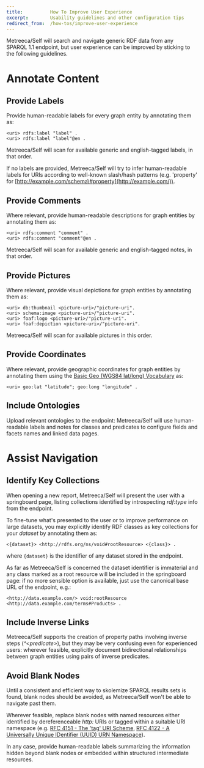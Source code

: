 ```yaml
---
title: 		    How To Improve User Experience
excerpt:	    Usability guidelines and other configuration tips
redirect_from:  /how-tos/improve-user-experience
---
```


Metreeca/Self will search and navigate generic RDF data from any SPARQL 1.1 endpoint, but user experience can be improved by sticking to the following guidelines.

# Annotate Content

## Provide Labels

Provide human-readable labels for every graph entity by annotating them as:

    <uri> rdfs:label "label" . 
    <uri> rdfs:label "label"@en .

Metreeca/Self will scan for available generic and english-tagged labels, in that order.

If no labels are provided, Metreeca/Self will try to infer human-readable labels for URIs according to well-known slash/hash patterns (e.g. 'property' for [http://example.com/schema\#property](http://example.com/)).

## Provide Comments

Where relevant, provide human-readable descriptions for graph entities by annotating them as:

    <uri> rdfs:comment "comment" . 
    <uri> rdfs:comment "comment"@en .

Metreeca/Self will scan for available generic and english-tagged notes, in that order.

## Provide Pictures

Where relevant, provide visual depictions for graph entities by annotating them as:

    <uri> db:thumbnail <picture-uri>/"picture-uri".   
    <uri> schema:image <picture-uri>/"picture-uri".    
    <uri> foaf:logo <picture-uri>/"picture-uri".
    <uri> foaf:depiction <picture-uri>/"picture-uri".

Metreeca/Self will scan for available pictures in this order.

## Provide Coordinates

Where relevant, provide geographic coordinates for graph entities by annotating them using the [Basic Geo (WGS84 lat/long) Vocabulary](http://www.w3.org/2003/01/geo/#vocabulary) as:

    <uri> geo:lat "latitude"; geo:long "longitude" .

## Include Ontologies

Upload relevant ontologies to the endpoint: Metreeca/Self will use human-readable labels and notes for classes and predicates to configure fields and facets names and linked data pages.

# Assist Navigation

## Identify Key Collections

When opening a new report, Metreeca/Self will present the user with a springboard page, listing collections identified by introspecting *rdf:type* info from the endpoint.

To fine-tune what's presented to the user or to improve performance on large datasets, you may explicitly identify RDF classes as key collections for your *dataset* by annotating them as:

```
<{dataset}> <http://rdfs.org/ns/void#rootResource> <{class}> .
```

where `{dataset}` is the identifier of any dataset stored in the endpoint.

As far as Metreeca/Self is concerned the dataset identifier is immaterial and any class marked as a root resource will be included in the springboard page: if no more sensible option is available, just use the canonical base URL of the endpoint, e.g.:

```
<http://data.example.com/> void:rootResource <http://data.example.com/terms#Products> .
```

## Include Inverse Links

Metreeca/Self supports the creation of property paths involving inverse steps (*\^&lt;predicate&gt;*), but they may be very confusing even for experienced users: wherever feasible, explicitly document bidirectional relationships between graph entities using pairs of inverse predicates.

## Avoid Blank Nodes

Until a consistent and efficient way to skolemize SPARQL results sets is found, blank nodes should be avoided, as Metreeca/Self won't be able to navigate past them.

Wherever feasible, replace blank nodes with named resources either identified by dereferenceable *http:* URIs or tagged within a suitable URI namespace (e.g. [RFC 4151 - The 'tag' URI Scheme](http://tools.ietf.org/html/rfc4151), [RFC 4122 - A Universally Unique IDentifier (UUID) URN Namespace](http://tools.ietf.org/html/rfc4122)).

In any case, provide human-readable labels summarizing the information hidden beyond blank nodes or embedded within structured intermediate resources.
